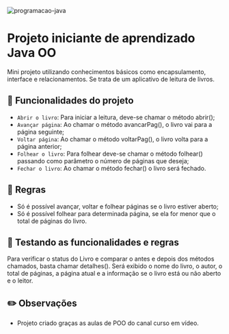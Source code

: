 
![programacao-java](https://user-images.githubusercontent.com/62728757/154475418-a971c6b3-5802-4302-8485-2f40e8022e52.jpg)



# Projeto iniciante de aprendizado Java OO

Mini projeto utilizando conhecimentos básicos como encapsulamento, interface e relacionamentos.
Se trata de um aplicativo de leitura de livros.

## :hammer: Funcionalidades do projeto

- `Abrir o livro`: Para iniciar a leitura, deve-se chamar o método abrir();
- `Avançar página`: Ao chamar o método avancarPag(), o livro vai para a página seguinte;
- `Voltar página`: Ao chamar o método voltarPag(), o livro volta para a página anterior;
- `Folhear o livro`: Para folhear deve-se chamar o método folhear() passando como parâmetro o número de páginas que deseja;
- `Fechar o livro`: Ao chamar o método fechar() o livro será fechado.

## :scroll: Regras

- Só é possível avançar, voltar e folhear páginas se o livro estiver aberto;
- Só é possível folhear para determinada página, se ela for menor que o total de páginas do livro.

## :checkered_flag: Testando as funcionalidades e regras

Para verificar o status do Livro e comparar o antes e depois dos métodos chamados, basta chamar detalhes().
Será exibido o nome do livro, o autor, o total de páginas, a página atual e a informação se o livro está ou não aberto e o leitor.

## :pencil2: Observações
- Projeto criado graças as aulas de POO do canal curso em vídeo.
